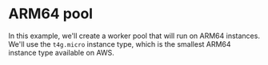 # ARM64 pool

In this example, we'll create a worker pool that will run on ARM64 instances. We'll use the `t4g.micro` instance type, which is the smallest ARM64 instance type available on AWS.
